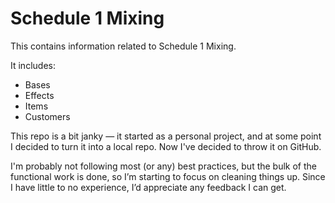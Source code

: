 # Schedule 1 Mixing

This contains information related to Schedule 1 Mixing.

It includes:  
- Bases  
- Effects  
- Items  
- Customers  

This repo is a bit janky — it started as a personal project, and at some point I decided to turn it into a local repo. Now I've decided to throw it on GitHub.

I'm probably not following most (or any) best practices, but the bulk of the functional work is done, so I’m starting to focus on cleaning things up. Since I have little to no experience, I’d appreciate any feedback I can get.
